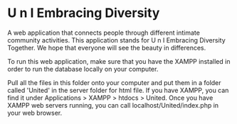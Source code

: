 # U n I Embracing Diversity
A web application that connects people through different intimate community activities. This application stands for U n I  Embracing Diversity Together.  We hope that everyone will see the beauty in differences. 

To run this web application, make sure that you have the XAMPP installed in order to run the database locally on your computer. 

Pull all the files in this folder onto your computer and put them in a folder called 'United' in the server folder for html file.
If you have XAMPP, you can find it under Applications > XAMPP > htdocs > United. 
Once you have XAMPP web servers running, you can call localhost/United/index.php in your web browser. 

